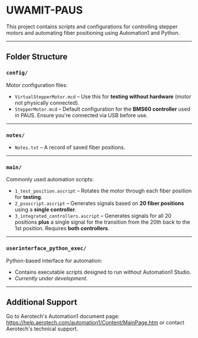 # UWAMIT-PAUS

This project contains scripts and configurations for controlling stepper motors and automating fiber positioning using Automation1 and Python.

---

## Folder Structure

### `config/`
Motor configuration files:
- `VirtualStepperMotor.mcd` – Use this for **testing without hardware** (motor not physically connected).
- `StepperMotor.mcd` – Default configuration for the **BMS60 controller** used in PAUS. Ensure you're connected via USB before use.

---

### `notes/`
- `Notes.txt` – A record of saved fiber positions.

---

### `main/`
Commonly used automation scripts:
- `1_test_position.ascript` – Rotates the motor through each fiber position for **testing**.
- `2_psoscript.ascript` – Generates signals based on **20 fiber positions** using a **single controller**.
- `3_integrated_controllers.ascript` – Generates signals for all 20 positions **plus** a single signal for the transition from the 20th back to the 1st position. Requires **both controllers**.

---

### `userinterface_python_exec/`
Python-based interface for automation:
- Contains executable scripts designed to run without Automation1 Studio.
- *Currently under development.*

---

## Additional Support

Go to Aerotech's Automation1 document page: https://help.aerotech.com/automation1/Content/MainPage.htm 
or contact Aerotech's technical support.